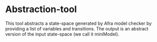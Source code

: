 # Abstraction-tool

This tool abstracts a state-space generated by Afra model checker by providing a list of variables and transitions.
The output is an abstract version of the input state-space (we call it miniModel).
